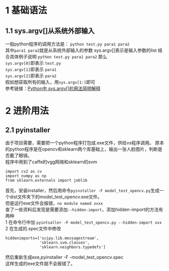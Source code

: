 # 1 基础语法
## 1.1 sys.argv[]从系统外部输入  
一般python程序的调用方法是： 
```python test.py para1 para2```  
其中```para1 para2```就是从系统外部输入的参数
sys.argv[]表示是输入参数的list  结合具体例子说明
```python test.py para1 para2```
那么  
```sys.argv[0]```即表示 ```test.py```  
```sys.argv[1]```即表示 ```para1```  
```sys.argv[2]```即表示 ```para2```  
假如想获取所有的输入，用```sys.argv[1:]```即可    
参考链接：[Python中 sys.argv[]的用法简明解释](https://www.cnblogs.com/aland-1415/p/6613449.html)
# 2 进阶用法
## 2.1 pyinstaller
由于项目需要，需要把一个python程序打包成.exe文件，供给vs程序调用。 
原本的python程序是在opencv和sklearn两个库基础上，输出一张人脸图片，判断是否戴了眼镜。  
程序中用到了caffe的vgg网络和sklearn的svm 
```
import cv2 as cv
import numpy as np
from sklearn.externals import joblib
``` 
首先，安装installer，然后用命令`pyinstaller -F model_test_opencv.py`生成一个dist文件夹下的model_test_opencv.exe文件。    
但是运行exe文件会报错，`no module named xxxx`  
查了一些资料后发现是需要添加`--hidden-import`，添加hidden-import的方法有两种   
1 在命令行中加 `pyintsaller -F model_test_opencv.py --hidden-import xxx`  
2 在生成的.spec文件中修改
```
hiddenimports=['scipy.lib.messagestream',
               'sklearn.svm.classes',
               'sklearn.neighbors.typedefs']
``` 
然后重新生成exe,pyinstaller -F -model_test_opencv.spec  
这样生成的exe文件就不会报错了。
